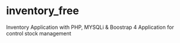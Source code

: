 # inventory_free
Inventory Application with PHP, MYSQLi &amp; Boostrap 4
Application for control stock management 
